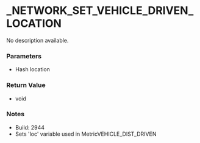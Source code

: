 # _NETWORK_SET_VEHICLE_DRIVEN_LOCATION

No description available.

### Parameters
* Hash location

### Return Value
* void

### Notes
* Build: 2944
* Sets 'loc' variable used in MetricVEHICLE_DIST_DRIVEN

